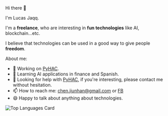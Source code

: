 Hi there 👋

I'm Lucas Jaqq.

I'm a **freelance**, who are interesting in **fun technologies** like AI, blockchain...etc.

I believe that technologies can be used in a good way to give people **freedom**.

About me:
- 🔭 Working on [PyHAC](https://github.com/dabit-lucas/hac).
- 🌱 Learning AI applications in finance and Spanish.
- 👯 Looking for help with [PyHAC](https://github.com/dabit-lucas/hac), if you're interesting, please contact me without hesitation. 
- 📫 How to reach me: chen.jiunhan@gmail.com or [FB](https://www.facebook.com/LucasJaqq)
- 😄 Happy to talk about anything about technologies.

![Top Languages Card](https://github-readme-stats.vercel.app/api/top-langs/?username=chenjiunhan&hide=jupyter%20notebook)
